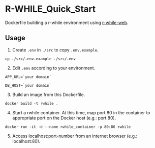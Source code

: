 # R-WHILE_Quick_Start
Dockerfile building a r-while environment using [r-while-web](https://github.com/yokoyama-lab/r-while-web/tree/master).

## Usage
1. Create `.env` in `./src` to copy `.env.example`.
```
cp ./src/.env.example ./src/.env
```

2. Edit `.env` according to your environment.
```
APP_URL=`your domain`

DB_HOST=`your domain`
```

3. Build an image from this Dockerfile.
```
docker build -t rwhile .
```

4. Start a rwhile container. At this time, map port 80 in the container to appropriate port on the Docker host (e.g.: port 80).
```
docker run -it -d --name rwhile_container -p 80:80 rwhile
```

5.  Access localhost:port-number from an internet browser (e.g.: localhost:80).

